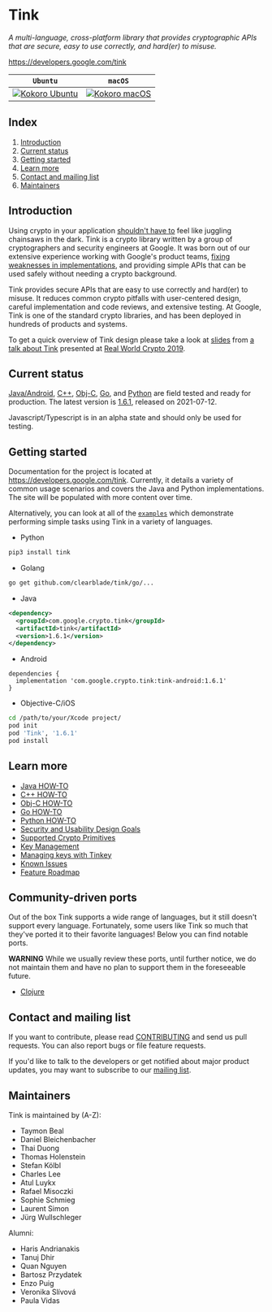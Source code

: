# Tink

*A multi-language, cross-platform library that provides cryptographic APIs that are secure, easy to use correctly, and hard(er) to misuse.*

https://developers.google.com/tink

**`Ubuntu`**                        | **`macOS`**
----------------------------------- | ---------------------------------
[![Kokoro Ubuntu][ubuntu_badge]](#) | [![Kokoro macOS][macos_badge]](#)

[ubuntu_badge]: https://storage.googleapis.com/tink-kokoro-build-badges/tink-ubuntu.png
[macos_badge]: https://storage.googleapis.com/tink-kokoro-build-badges/tink-macos.png

## Index

1.  [Introduction](#introduction)
2.  [Current status](#current-status)
3.  [Getting started](#getting-started)
4.  [Learn more](#learn-more)
5.  [Contact and mailing list](#contact-and-mailing-list)
6.  [Maintainers](#maintainers)

## Introduction

Using crypto in your application [shouldn't have to][devs_are_users_too_slides]
feel like juggling chainsaws in the dark. Tink is a crypto library written by a
group of cryptographers and security engineers at Google. It was born out of our
extensive experience working with Google's product teams, [fixing weaknesses in
implementations](https://github.com/google/wycheproof), and providing simple
APIs that can be used safely without needing a crypto background.

Tink provides secure APIs that are easy to use correctly and hard(er) to misuse.
It reduces common crypto pitfalls with user-centered design, careful
implementation and code reviews, and extensive testing. At Google, Tink is one
of the standard crypto libraries, and has been deployed in hundreds of products
and systems.

To get a quick overview of Tink design please take a look at
[slides][tink_talk_slides] from [a talk about Tink][tink_talk_recording]
presented at [Real World Crypto 2019](https://rwc.iacr.org/2019/).

[devs_are_users_too_slides]: https://www.usenix.org/sites/default/files/conference/protected-files/hotsec15_slides_green.pdf
[tink_talk_slides]: g3doc/Tink-a_cryptographic_library--RealWorldCrypto2019.pdf
[tink_talk_recording]: https://www.youtube.com/watch?v=pqev9r3rUJs&t=9665

## Current status

[Java/Android](docs/JAVA-HOWTO.md), [C++](docs/CPP-HOWTO.md),
[Obj-C](docs/OBJC-HOWTO.md), [Go](docs/GOLANG-HOWTO.md), and
[Python](docs/PYTHON-HOWTO.md) are field tested and ready for production. The
latest version is [1.6.1](https://github.com/google/tink/releases/tag/v1.6.1),
released on 2021-07-12.

Javascript/Typescript is in an alpha state and should only be used for testing.

## Getting started

Documentation for the project is located at https://developers.google.com/tink.
Currently, it details a variety of common usage scenarios and covers the Java
and Python implementations. The site will be populated with more content over
time.

Alternatively, you can look at all of the [`examples`] which demonstrate
performing simple tasks using Tink in a variety of languages.

[`examples`]: https://github.com/google/tink/tree/master/examples

*   Python

```sh
pip3 install tink
```

*   Golang

```sh
go get github.com/clearblade/tink/go/...
```

*   Java

```xml
<dependency>
  <groupId>com.google.crypto.tink</groupId>
  <artifactId>tink</artifactId>
  <version>1.6.1</version>
</dependency>
```

*   Android

```
dependencies {
  implementation 'com.google.crypto.tink:tink-android:1.6.1'
}
```

*   Objective-C/iOS

```sh
cd /path/to/your/Xcode project/
pod init
pod 'Tink', '1.6.1'
pod install
```

## Learn more

*   [Java HOW-TO](docs/JAVA-HOWTO.md)
*   [C++ HOW-TO](docs/CPP-HOWTO.md)
*   [Obj-C HOW-TO](docs/OBJC-HOWTO.md)
*   [Go HOW-TO](docs/GOLANG-HOWTO.md)
*   [Python HOW-TO](docs/PYTHON-HOWTO.md)
*   [Security and Usability Design Goals](docs/SECURITY-USABILITY.md)
*   [Supported Crypto Primitives](docs/PRIMITIVES.md)
*   [Key Management](docs/KEY-MANAGEMENT.md)
*   [Managing keys with Tinkey](docs/TINKEY.md)
*   [Known Issues](docs/KNOWN-ISSUES.md)
*   [Feature Roadmap](docs/ROADMAP.md)

## Community-driven ports

Out of the box Tink supports a wide range of languages, but it still doesn't
support every language. Fortunately, some users like Tink so much that they've
ported it to their favorite languages! Below you can find notable ports.

**WARNING** While we usually review these ports, until further notice, we do not
maintain them and have no plan to support them in the foreseeable future.

*   [Clojure](https://github.com/perkss/tinklj)

## Contact and mailing list

If you want to contribute, please read [CONTRIBUTING](docs/CONTRIBUTING.md)
and send us pull requests. You can also report bugs or file feature requests.

If you'd like to talk to the developers or get notified about major product
updates, you may want to subscribe to our
[mailing list](https://groups.google.com/forum/#!forum/tink-users).

## Maintainers

Tink is maintained by (A-Z):

-   Taymon Beal
-   Daniel Bleichenbacher
-   Thai Duong
-   Thomas Holenstein
-   Stefan Kölbl
-   Charles Lee
-   Atul Luykx
-   Rafael Misoczki
-   Sophie Schmieg
-   Laurent Simon
-   Jürg Wullschleger

Alumni:

-   Haris Andrianakis
-   Tanuj Dhir
-   Quan Nguyen
-   Bartosz Przydatek
-   Enzo Puig
-   Veronika Slívová
-   Paula Vidas
